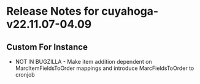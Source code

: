 
# Release Notes for cuyahoga-v22.11.07-04.09

## Custom For Instance

- NOT IN BUGZILLA - Make item addition dependent on MarcItemFieldsToOrder mappings and introduce MarcFieldsToOrder to cronjob


